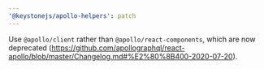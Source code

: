```yaml
---
'@keystonejs/apollo-helpers': patch
---
```


Use `@apollo/client` rather than `@apollo/react-components`, which are now deprecated (https://github.com/apollographql/react-apollo/blob/master/Changelog.md#%E2%80%8B400-2020-07-20).
